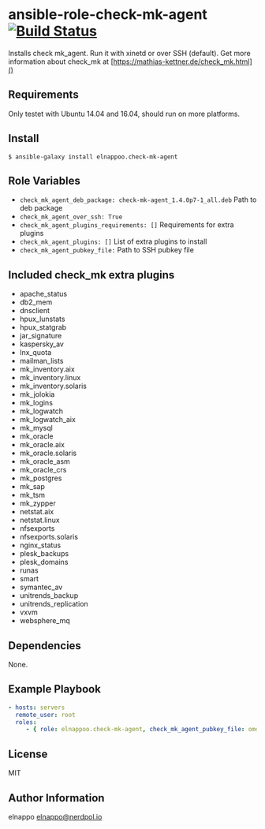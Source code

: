 # ansible-role-check-mk-agent [![Build Status](https://travis-ci.org/elnappo/ansible-role-check-mk-agent.svg?branch=master)](https://travis-ci.org/elnappo/ansible-role-check-mk-agent)
Installs check mk\_agent. Run it with xinetd or over SSH (default). Get more information about check\_mk at [https://mathias-kettner.de/check_mk.html]()

## Requirements
Only testet with Ubuntu 14.04 and 16.04, should run on more platforms.

## Install
    $ ansible-galaxy install elnappoo.check-mk-agent

## Role Variables
* `check_mk_agent_deb_package: check-mk-agent_1.4.0p7-1_all.deb` Path to deb package
* `check_mk_agent_over_ssh: True`
* `check_mk_agent_plugins_requirements: []` Requirements for extra plugins
* `check_mk_agent_plugins: []` List of extra plugins to install
* `check_mk_agent_pubkey_file:` Path to SSH pubkey file

## Included check_mk extra plugins
* apache\_status
* db2\_mem
* dnsclient
* hpux\_lunstats
* hpux\_statgrab
* jar\_signature
* kaspersky\_av
* lnx\_quota
* mailman\_lists
* mk\_inventory.aix
* mk\_inventory.linux
* mk\_inventory.solaris
* mk\_jolokia
* mk\_logins
* mk\_logwatch
* mk\_logwatch\_aix
* mk\_mysql
* mk\_oracle
* mk\_oracle.aix
* mk\_oracle.solaris
* mk\_oracle\_asm
* mk\_oracle\_crs
* mk\_postgres
* mk\_sap
* mk\_tsm
* mk\_zypper
* netstat.aix
* netstat.linux
* nfsexports
* nfsexports.solaris
* nginx\_status
* plesk\_backups
* plesk\_domains
* runas
* smart
* symantec\_av
* unitrends\_backup
* unitrends\_replication
* vxvm
* websphere\_mq

## Dependencies
None.

## Example Playbook

```yaml
- hosts: servers
  remote_user: root
  roles:
     - { role: elnappoo.check-mk-agent, check_mk_agent_pubkey_file: omd_rsa.pub }
```

## License

MIT

## Author Information

elnappo <elnappo@nerdpol.io>


